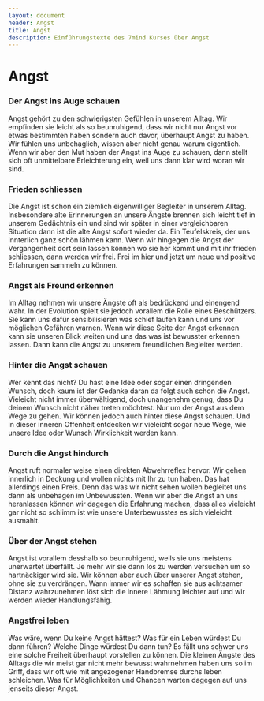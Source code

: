 ```yaml
---
layout: document
header: Angst
title: Angst
description: Einführungstexte des 7mind Kurses über Angst 
---
```


# Angst

### Der Angst ins Auge schauen

Angst gehört zu den schwierigsten Gefühlen in unserem Alltag. Wir empfinden sie leicht als so beunruhigend, dass wir nicht nur Angst vor etwas bestimmten haben sondern auch davor, überhaupt Angst zu haben. Wir fühlen uns unbehaglich, wissen aber nicht genau warum eigentlich. Wenn wir aber den Mut haben der Angst ins Auge zu schauen, dann stellt sich oft unmittelbare Erleichterung ein, weil uns dann klar wird woran wir sind.

### Frieden schliessen

Die Angst ist schon ein ziemlich eigenwilliger Begleiter in unserem Alltag. Insbesondere alte Erinnerungen an unsere Ängste brennen sich leicht tief in unserem Gedächtnis ein und sind wir später in einer vergleichbaren Situation dann ist die alte Angst sofort wieder da. Ein Teufelskreis, der uns innterlich ganz schön lähmen kann. Wenn wir hingegen die Angst der Vergangenheit dort sein lassen können wo sie her kommt und mit ihr frieden schliessen, dann werden wir frei. Frei im hier und jetzt um neue und positive Erfahrungen sammeln zu können.

### Angst als Freund erkennen

Im Alltag nehmen wir unsere Ängste oft als bedrückend und einengend wahr. In der Evolution spielt sie jedoch vorallem die Rolle eines Beschützers. Sie kann uns dafür sensibilisieren was schief laufen kann und uns vor möglichen Gefähren warnen. Wenn wir diese Seite der Angst erkennen kann sie unseren Blick weiten und uns das was ist bewusster erkennen lassen. Dann kann die Angst zu unserem freundlichen Begleiter werden.

### Hinter die Angst schauen

Wer kennt das nicht? Du hast eine Idee oder sogar einen dringenden Wunsch, doch kaum ist der Gedanke daran da folgt auch schon die Angst. Vieleicht nicht immer überwältigend, doch unangenehm genug, dass Du deinem Wunsch nicht näher treten möchtest. Nur um der Angst aus dem Wege zu gehen. Wir können jedoch auch hinter diese Angst schauen. Und in dieser inneren Offenheit entdecken wir vieleicht sogar neue Wege, wie unsere Idee oder Wunsch Wirklichkeit werden kann.

### Durch die Angst hindurch

Angst ruft normaler weise einen direkten Abwehrreflex hervor. Wir gehen innerlich in Deckung und wollen nichts mit Ihr zu tun haben. Das hat allerdings einen Preis. Denn das was wir nicht sehen wollen begleitet uns dann als unbehagen im Unbewussten. Wenn wir aber die Angst an uns heranlassen können wir dagegen die Erfahrung machen, dass alles vieleicht gar nicht so schlimm ist wie unsere Unterbewusstes es sich vieleicht ausmahlt.

### Über der Angst stehen

Angst ist vorallem desshalb so beunruhigend, weils sie uns meistens unerwartet überfällt. Je mehr wir sie dann los zu werden versuchen um so hartnäckiger wird sie. Wir können aber auch über unserer Angst stehen, ohne sie zu verdrängen. Wann immer wir es schaffen sie aus achtsamer Distanz wahrzunehmen löst sich die innere Lähmung leichter auf und wir werden wieder Handlungsfähig.

### Angstfrei leben

Was wäre, wenn Du keine Angst hättest? Was für ein Leben würdest Du dann führen? Welche Dinge würdest Du dann tun? Es fällt uns schwer uns eine solche Freiheit überhaupt vorstellen zu können. Die kleinen Ängste des Alltags die wir meist gar nicht mehr bewusst wahrnehmen haben uns so im Griff, dass wir oft wie mit angezogener Handbremse durchs leben schleichen. Was für Möglichkeiten und Chancen warten dagegen auf uns jenseits dieser Angst.
